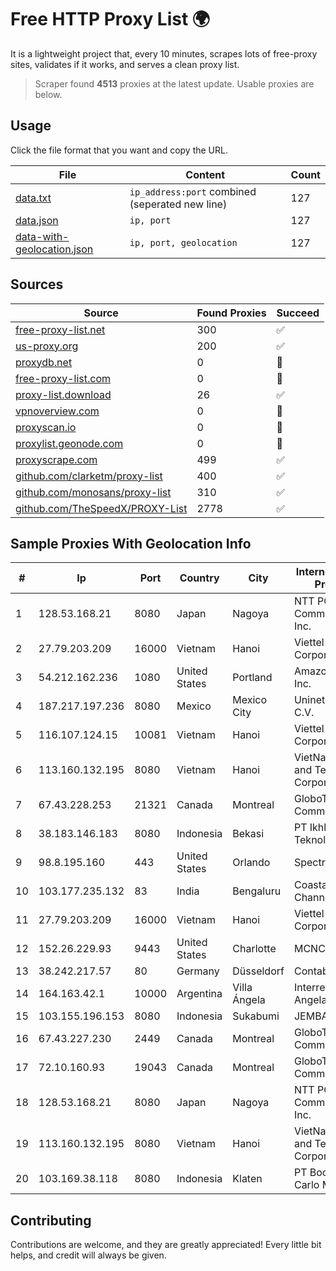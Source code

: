 
# Free HTTP Proxy List 🌍

It is a lightweight project that, every 10 minutes, scrapes lots of free-proxy sites, validates if it works, and serves a clean proxy list.


> Scraper found **4513** proxies at the latest update. Usable proxies are below.

## Usage

Click the file format that you want and copy the URL.


|File|Content|Count|
|----|-------|-----|
|[data.txt](https://raw.githubusercontent.com/themiralay/Proxy-List-World/master/data.txt)|`ip_address:port` combined (seperated new line)|127|
|[data.json](https://raw.githubusercontent.com/themiralay/Proxy-List-World/master/data.json)|`ip, port`|127|
|[data-with-geolocation.json](https://raw.githubusercontent.com/themiralay/Proxy-List-World/master/data-with-geolocation.json)|`ip, port, geolocation`|127|

## Sources

|Source|Found Proxies|Succeed|
|------|-------------|-------|
|[free-proxy-list.net](https://free-proxy-list.net)|300|✅|
|[us-proxy.org](https://www.us-proxy.org)|200|✅|
|[proxydb.net](http://proxydb.net)|0|🚫|
|[free-proxy-list.com](https://free-proxy-list.com/?page=&port=&type%5B%5D=http&type%5B%5D=https&up_time=0&search=Search)|0|🚫|
|[proxy-list.download](https://www.proxy-list.download/HTTP)|26|✅|
|[vpnoverview.com](https://vpnoverview.com/privacy/anonymous-browsing/free-proxy-servers)|0|🚫|
|[proxyscan.io](https://www.proxyscan.io)|0|🚫|
|[proxylist.geonode.com](https://proxylist.geonode.com/api/proxy-list?limit=300&page=1&sort_by=lastChecked&sort_type=desc&protocols=http,https)|0|🚫|
|[proxyscrape.com](https://api.proxyscrape.com/v2/?request=displayproxies&protocol=http&timeout=10000&country=all&ssl=all&anonymity=all)|499|✅|
|[github.com/clarketm/proxy-list](https://raw.githubusercontent.com/clarketm/proxy-list/master/proxy-list-raw.txt)|400|✅|
|[github.com/monosans/proxy-list](https://raw.githubusercontent.com/monosans/proxy-list/main/proxies/http.txt)|310|✅|
|[github.com/TheSpeedX/PROXY-List](https://raw.githubusercontent.com/TheSpeedX/PROXY-List/master/http.txt)|2778|✅|


## Sample Proxies With Geolocation Info

|#|Ip|Port|Country|City|Internet Service Provider|
|-|--|----|-------|----|-------------------------|
|1|128.53.168.21|8080|Japan|Nagoya|NTT PC Communications, Inc.|
|2|27.79.203.209|16000|Vietnam|Hanoi|Viettel Corporation|
|3|54.212.162.236|1080|United States|Portland|Amazon.com, Inc.|
|4|187.217.197.236|8080|Mexico|Mexico City|Uninet S.A. de C.V.|
|5|116.107.124.15|10081|Vietnam|Hanoi|Viettel Corporation|
|6|113.160.132.195|8080|Vietnam|Hanoi|VietNam Post and Telecom Corporation|
|7|67.43.228.253|21321|Canada|Montreal|GloboTech Communications|
|8|38.183.146.183|8080|Indonesia|Bekasi|PT Ikhlas Cipta Teknologi|
|9|98.8.195.160|443|United States|Orlando|Spectrum|
|10|103.177.235.132|83|India|Bengaluru|Coastal Live Channel|
|11|27.79.203.209|16000|Vietnam|Hanoi|Viettel Corporation|
|12|152.26.229.93|9443|United States|Charlotte|MCNC|
|13|38.242.217.57|80|Germany|Düsseldorf|Contabo GmbH|
|14|164.163.42.1|10000|Argentina|Villa Ángela|Interret Villa Angela SRL|
|15|103.155.196.153|8080|Indonesia|Sukabumi|JEMBATANDATA|
|16|67.43.227.230|2449|Canada|Montreal|GloboTech Communications|
|17|72.10.160.93|19043|Canada|Montreal|GloboTech Communications|
|18|128.53.168.21|8080|Japan|Nagoya|NTT PC Communications, Inc.|
|19|113.160.132.195|8080|Vietnam|Hanoi|VietNam Post and Telecom Corporation|
|20|103.169.38.118|8080|Indonesia|Klaten|PT Boombas Carlo Medianet|



## Contributing

Contributions are welcome, and they are greatly appreciated! Every
little bit helps, and credit will always be given.

